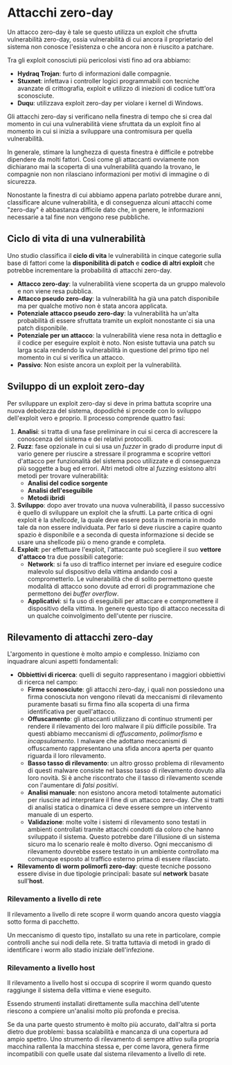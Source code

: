# Attacchi zero-day

Un attacco zero-day è tale se questo utilizza un exploit che 
sfrutta vulnerabilità zero-day, ossia vulnerabilità di cui 
ancora il proprietario del sistema non conosce l'esistenza 
o che ancora non è riuscito a patchare.

Tra gli exploit conosciuti più pericolosi visti fino ad ora 
abbiamo:
- **Hydraq Trojan**: furto di informazioni dalle compagnie.
- **Stuxnet**: infettava i controller logici programmabili 
con tecniche avanzate di crittografia, exploit e utilizzo 
di iniezioni di codice tutt'ora sconosciute.
- **Duqu**: utilizzava exploit zero-day per violare i kernel
di Windows.

Gli attacchi zero-day si verificano nella finestra di tempo
che si crea dal momento in cui una vulnerabilità viene 
sfruttata da un exploit fino al momento in cui si inizia a 
sviluppare una contromisura per quella vulnerabilità.

In generale, stimare la lunghezza di questa finestra è 
difficile e potrebbe dipendere da molti fattori. Così come gli 
attaccanti ovviamente non dichiarano mai la scoperta di una 
vulnerabilità quando la trovano, le compagnie non non 
rilasciano informazioni per motivi di immagine o di sicurezza.

Nonostante la finestra di cui abbiamo appena parlato potrebbe 
durare anni, classificare alcune vulnerabilità, e di conseguenza 
alcuni attacchi come "zero-day" è abbastanza difficile dato che, 
in genere, le informazioni necessarie a tal fine non vengono
rese pubbliche.

## Ciclo di vita di una vulnerabilità

Uno studio classifica il **ciclo di vita** le vulnerabilità in
cinque categorie sulla base di fattori come la **disponibilità
di patch** e **codice di altri exploit** che potrebbe 
incrementare la probabilità di attacchi zero-day.
- **Attacco zero-day**: la vulnerabilità viene scoperta da un 
gruppo malevolo e non viene resa pubblica.
- **Attacco pseudo zero-day**: la vulnerabilità ha già una 
patch disponibile ma per qualche motivo non è stata ancora 
applicata.
- **Potenziale attacco pseudo zero-day**: la vulnerabilità 
ha un'alta probabilità di essere sfruttata tramite un exploit
nonostante ci sia una patch disponibile.
- **Potenziale per un attacco**: la vulnerabilità viene resa 
nota in dettaglio e il codice per eseguire exploit è noto. Non
esiste tuttavia una patch su larga scala rendendo la 
vulnerabilità in questione del primo tipo nel momento in cui
si verifica un attacco.
- **Passivo**: Non esiste ancora un exploit per la 
vulnerabilità.

## Sviluppo di un exploit zero-day

Per sviluppare un exploit zero-day si deve in prima battuta 
scoprire una nuova debolezza del sistema, dopodiché si procede
con lo sviluppo dell'exploit vero e proprio. Il processo 
comprende quattro fasi:
1. **Analisi**: si tratta di una fase preliminare in cui si 
cerca di accrescere la conoscenza del sistema e dei relativi 
protocolli.
2. **Fuzz**: fase opzionale in cui si usa un _fuzzer_ in grado
di produrre input di vario genere per riuscire a stressare il
programma e scoprire vettori d'attacco per funzionalità del 
sistema poco utilizzate e di conseguenza più soggette a bug 
ed errori. Altri metodi oltre al _fuzzing_ esistono altri metodi
per trovare vulnerabilità:
	- **Analisi del codice sorgente**
	- **Analisi dell'eseguibile**
	- **Metodi ibridi**
3. **Sviluppo**: dopo aver trovato una nuova vulnerabilità, il
passo successivo è quello di sviluppare un exploit che la
sfrutti.
La parte critica di ogni exploit è la _shellcode_, la quale deve
essere posta in memoria in modo tale da non essere individuata.
Per farlo si deve riuscire a capire quanto spazio è disponibile
e a seconda di questa informazione si decide se usare una 
shellcode più o meno grande e completa.
4. **Exploit**: per effettuare l'exploit, l'attaccante può
scegliere il suo **vettore d'attacco** tra due possibili 
categorie:
	- **Network**: si fa uso di traffico internet per inviare ed 
	eseguire codice malevolo sul dispositivo della vittima 
	andando	così a comprometterlo. Le vulnerabilità che di 
	solito permettono queste modalità di attacco sono dovute ad 
	errori di programmazione che permettono dei _buffer 
	overflow_.
	- **Applicativi**: si fa uso di eseguibili per attaccare e
	compromettere il dispositivo della vittima. In genere questo 
	tipo di attacco necessita di un qualche coinvolgimento 
	dell'utente per riuscire.

## Rilevamento di attacchi zero-day

L'argomento in questione è molto ampio e complesso. Iniziamo con 
inquadrare alcuni aspetti fondamentali:
- **Obbiettivi di ricerca**: quelli di seguito rappresentano i 
maggiori obbiettivi di ricerca nel campo:
	- **Firme sconosciute**: gli attacchi zero-day, i quali non 
	possiedono una firma conosciuta non vengono rilevati da 
	meccanismi di rilevamento puramente basati su firma fino alla
	scoperta di una firma identificativa per quell'attacco.
	- **Offuscamento**: gli attaccanti utilizzano di continuo 
	strumenti per rendere il rilevamento dei loro malware il più
	difficile possibile. Tra questi abbiamo meccanismi di 
	_offuscamento_, _polimorfismo_ e _incapsulamento_. I malware 
	che adottano meccanismi di offuscamento rappresentano una 
	sfida ancora aperta per quanto riguarda il loro rilevamento.
	- **Basso tasso di rilevamento**: un altro grosso problema di
	rilevamento di questi malware consiste nel basso tasso di 
	rilevamento dovuto alla loro novità. Si è anche riscontrato
	che il tasso di rilevamento scende con l'aumentare di _falsi
	positivi_.
	- **Analisi manuale**: non esistono ancora metodi totalmente
	automatici per riuscire ad interpretare il fine di un attacco
	zero-day. Che si tratti di analisi statica o dinamica ci deve
	essere sempre un intervento manuale di un esperto.
	- **Validazione**: molte volte i sistemi di rilevamento sono
	testati in ambienti controllati tramite attacchi condotti
	da coloro che hanno sviluppato il sistema. Questo potrebbe 
	dare l'illusione di un sistema sicuro ma lo scenario reale 
	è molto diverso. Ogni meccanismo di rilevamento dovrebbe 
	essere testato in un ambiente controllato ma comunque esposto
	al traffico esterno prima di essere rilasciato.
- **Rilevamento di worm polimorfi zero-day**: queste tecniche 
possono essere divise in due tipologie principali: basate 
sul **network** basate sull'**host**.

### Rilevamento a livello di rete

Il rilevamento a livello di rete scopre il worm quando ancora 
questo viaggia sotto forma di pacchetto.

Un meccanismo di questo tipo, installato su una rete in 
particolare, compie controlli anche sui nodi della rete. Si 
tratta tuttavia di metodi in grado di identificare i worm 
allo stadio iniziale dell'infezione.

### Rilevamento a livello host

Il rilevamento a livello host si occupa di scoprire il worm 
quando questo raggiunge il sistema della vittima e viene 
eseguito.

Essendo strumenti installati direttamente sulla macchina 
dell'utente riescono a compiere un'analisi molto più profonda
e precisa.

Se da una parte questo strumento è molto più accurato, 
dall'altra si porta dietro due problemi: bassa scalabilità
e mancanza di una copertura ad ampio spettro. Uno strumento
di rilevamento di sempre attivo sulla propria macchina 
rallenta la macchina stessa e, per come lavora, genera firme 
incompatibili con quelle usate dal sistema rilevamento a 
livello di rete.